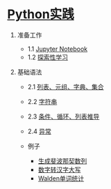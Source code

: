 # [Python实践](https://mybinder.org/v2/gh/gouchicao/python-practice/master)

1. 准备工作
    - 1.1 [Jupyter Notebook](start/jupyter-notebook.ipynb)
    - 1.2 [探索性学习](start/exploratory-learning.ipynb)

2. 基础语法
    - 2.1 [列表、元组、字典、集合](basics/list-tuple-dict-set.ipynb)
    - 2.2 [字符串](basics/stirng.ipynb)
    - 2.3 [条件、循环、列表推导](basics/condition.ipynb)
    - 2.4 [异常](basics/exception.ipynb)

    - 例子
        * [生成斐波那契数列](basics/example_fib.ipynb)
        * [数字转汉字大写](basics/example_digital-to-chinese-characters.ipynb)
        * [Walden单词统计](basics/example_walden-word-count.ipynb)

